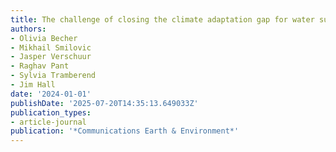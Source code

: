 ```yaml
---
title: The challenge of closing the climate adaptation gap for water supply utilities
authors:
- Olivia Becher
- Mikhail Smilovic
- Jasper Verschuur
- Raghav Pant
- Sylvia Tramberend
- Jim Hall
date: '2024-01-01'
publishDate: '2025-07-20T14:35:13.649033Z'
publication_types:
- article-journal
publication: '*Communications Earth & Environment*'
---
```

